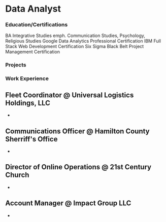 # Data Analyst

### Education/Certifications
BA Integrative Studies emph. Communication Studies, Psychology, Religious Studies
Google Data Analytics Professional Certification
IBM Full Stack Web Development Certification
Six Sigma Black Belt Project Management Certification

### Projects

### Work Experience
Fleet Coordinator @ Universal Logistics Holdings, LLC
- 
- 

Communications Officer @ Hamilton County Sherriff's Office
- 
- 

Director of Online Operations @ 21st Century Church
- 
- 

Account Manager @ Impact Group LLC
- 
- 
